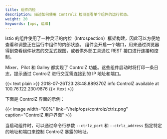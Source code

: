 ```yaml
---
title: 组件内检
description: 描述如何使用 ControlZ 检测查看单个组件的运行状态。
weight: 20
keywords: [ops, 运维]
---
```


Istio 的组件使用了一种灵活的内检（Introspection）框架构建，因此可以方便地查看和调整正在运行中组件的内部状态。
组件会开启一个端口，用来通过浏览器得到查看组件状态的交互式视图，或者供外部工具通过 REST 接口进行连接和控制。

Mixer、Pilot 和 Galley 都实现了 ControlZ 功能。这些组件启动时将打印一条日志，提示通过 ControlZ 进行交互需连接到的 IP 地址和端口。

{{< text plain >}}
2018-07-26T23:28:48.889370Z     info    ControlZ available at 100.76.122.230:9876
{{< /text >}}

下面是 ControlZ 界面的示例：

{{< image width="80%" link="/help/ops/controlz/ctrlz.png" caption="ControlZ 用户界面" >}}

当启动组件时，可以通过命令行参数 `--ctrlz_port` 和 `--ctrlz_address` 指定特定的地址和端口来控制 ControlZ 暴露的地址。

